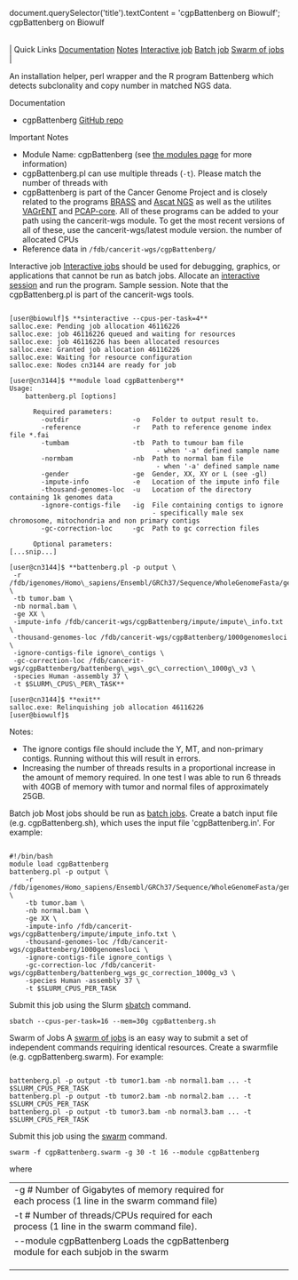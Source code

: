 

document.querySelector('title').textContent = 'cgpBattenberg on Biowulf';
cgpBattenberg on Biowulf


|  |
| --- |
| 
Quick Links
[Documentation](#doc)
[Notes](#notes)
[Interactive job](#int) 
[Batch job](#sbatch) 
[Swarm of jobs](#swarm) 
 |


 An installation helper, perl wrapper and the R program Battenberg which
detects subclonality and copy number in matched NGS data.


Documentation
* cgpBattenberg [GitHub repo](https://github.com/cancerit/cgpBattenberg)


Important Notes
* Module Name: cgpBattenberg (see [the modules page](/apps/modules.html) for more information)
* cgpBattenberg.pl can use multiple threads (`-t`). Please match the number of threads with
 * cgpBattenberg is part of the Cancer Genome Project and is closely related to the programs [BRASS](/apps/BRASS.html) and [Ascat NGS](/apps/ascatNgs.html) as well as the utilites [VAGrENT](https://github.com/cancerit/VAGrENT) and [PCAP-core](https://github.com/cancerit/PCAP-core). All of these programs can be added to your path using the cancerit-wgs module. To get the most recent versions of all of these, use the cancerit-wgs/latest module version.
 the number of allocated CPUs
* Reference data in `/fdb/cancerit-wgs/cgpBattenberg/`



Interactive job
[Interactive jobs](/docs/userguide.html#int) should be used for debugging, graphics, or applications that cannot be run as batch jobs.
Allocate an [interactive session](/docs/userguide.html#int) and run the program. Sample session. Note
that the cgpBattenberg.pl is part of the cancerit-wgs tools.



```

[user@biowulf]$ **sinteractive --cpus-per-task=4**
salloc.exe: Pending job allocation 46116226
salloc.exe: job 46116226 queued and waiting for resources
salloc.exe: job 46116226 has been allocated resources
salloc.exe: Granted job allocation 46116226
salloc.exe: Waiting for resource configuration
salloc.exe: Nodes cn3144 are ready for job

[user@cn3144]$ **module load cgpBattenberg**
Usage:
    battenberg.pl [options]

      Required parameters:
        -outdir                -o   Folder to output result to.
        -reference             -r   Path to reference genome index file *.fai
        -tumbam                -tb  Path to tumour bam file
                                     - when '-a' defined sample name
        -normbam               -nb  Path to normal bam file
                                     - when '-a' defined sample name
        -gender                -ge  Gender, XX, XY or L (see -gl)
        -impute-info           -e   Location of the impute info file
        -thousand-genomes-loc  -u   Location of the directory containing 1k genomes data
        -ignore-contigs-file   -ig  File containing contigs to ignore
                                    - specifically male sex chromosome, mitochondria and non primary contigs
        -gc-correction-loc     -gc  Path to gc correction files

      Optional parameters:
[...snip...]

[user@cn3144]$ **battenberg.pl -p output \
 -r /fdb/igenomes/Homo\_sapiens/Ensembl/GRCh37/Sequence/WholeGenomeFasta/genome.fa \
 -tb tumor.bam \
 -nb normal.bam \
 -ge XX \
 -impute-info /fdb/cancerit-wgs/cgpBattenberg/impute/impute\_info.txt \
 -thousand-genomes-loc /fdb/cancerit-wgs/cgpBattenberg/1000genomesloci \
 -ignore-contigs-file ignore\_contigs \
 -gc-correction-loc /fdb/cancerit-wgs/cgpBattenberg/battenberg\_wgs\_gc\_correction\_1000g\_v3 \
 -species Human -assembly 37 \
 -t $SLURM\_CPUS\_PER\_TASK**

[user@cn3144]$ **exit**
salloc.exe: Relinquishing job allocation 46116226
[user@biowulf]$

```

Notes:


* The ignore contigs file should include the Y, MT, and non-primary contigs. Running without
 this will result in errors.
* Increasing the number of threads results in a proportional increase in the amount of memory
 required. In one test I was able to run 6 threads with 40GB of memory with tumor and normal files
 of approximately 25GB.



Batch job
Most jobs should be run as [batch jobs](/docs/userguide.html#submit).
Create a batch input file (e.g. cgpBattenberg.sh), which uses the input file 'cgpBattenberg.in'. For example:



```

#!/bin/bash
module load cgpBattenberg
battenberg.pl -p output \
    -r /fdb/igenomes/Homo_sapiens/Ensembl/GRCh37/Sequence/WholeGenomeFasta/genome.fa \
    -tb tumor.bam \
    -nb normal.bam \
    -ge XX \
    -impute-info /fdb/cancerit-wgs/cgpBattenberg/impute/impute_info.txt \
    -thousand-genomes-loc /fdb/cancerit-wgs/cgpBattenberg/1000genomesloci \
    -ignore-contigs-file ignore_contigs \
    -gc-correction-loc /fdb/cancerit-wgs/cgpBattenberg/battenberg_wgs_gc_correction_1000g_v3 \
    -species Human -assembly 37 \
    -t $SLURM_CPUS_PER_TASK

```

Submit this job using the Slurm [sbatch](/docs/userguide.html) command.



```
sbatch --cpus-per-task=16 --mem=30g cgpBattenberg.sh
```

Swarm of Jobs 
A [swarm of jobs](/apps/swarm.html) is an easy way to submit a set of independent commands requiring identical resources.
Create a swarmfile (e.g. cgpBattenberg.swarm). For example:



```

battenberg.pl -p output -tb tumor1.bam -nb normal1.bam ... -t $SLURM_CPUS_PER_TASK 
battenberg.pl -p output -tb tumor2.bam -nb normal2.bam ... -t $SLURM_CPUS_PER_TASK 
battenberg.pl -p output -tb tumor3.bam -nb normal3.bam ... -t $SLURM_CPUS_PER_TASK 

```

Submit this job using the [swarm](/apps/swarm.html) command.



```
swarm -f cgpBattenberg.swarm -g 30 -t 16 --module cgpBattenberg
```

where


|  |  |  |  |  |  |
| --- | --- | --- | --- | --- | --- |
| -g #  Number of Gigabytes of memory required for each process (1 line in the swarm command file)
 | -t #  Number of threads/CPUs required for each process (1 line in the swarm command file).
 | --module cgpBattenberg  Loads the cgpBattenberg module for each subjob in the swarm 
 | |
 | |
 | |








